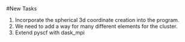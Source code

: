 #New Tasks

1. Incorporate the spherical 3d coordinate creation into the program.
2. We need to add a way for many different elements for the cluster.
3. Extend pyscf with dask_mpi
